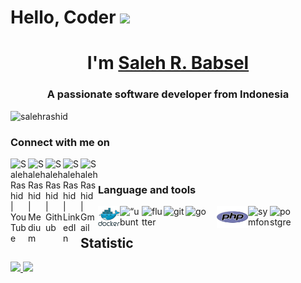 <head>
    <h1>Hello, Coder <img src="https://media.giphy.com/media/hvRJCLFzcasrR4ia7z/giphy.gif" width="28"></h1>
    <h1 align="center">I'm <a href="https://www.linkedin.com/in/salehbabsel/">Saleh R. Babsel</a></h1>    
    <h3 align="center">A passionate software developer from Indonesia</h3>
<p align="left"> <img src="https://komarev.com/ghpvc/?username=salehrashid&label=Profile%20views&color=0e75b6&style=flat" alt="salehrashid" /> </p>
    <h3>Connect with me on</h3>
    
[<img align="left" alt="Saleh Rashid | YouTube" width="28px" src="https://firebasestorage.googleapis.com/v0/b/web-johannesmilke.appspot.com/o/other%2Fsocial%2Fyoutube.png?alt=media" />][youtube]
[<img align="left" alt="Saleh Rashid | Medium" width="28px" src="https://firebasestorage.googleapis.com/v0/b/web-johannesmilke.appspot.com/o/other%2Fsocial%2Fmedium.png?alt=media" />][medium]
[<img align="left" alt="Saleh Rashid | Github" width="28px" src="https://firebasestorage.googleapis.com/v0/b/web-johannesmilke.appspot.com/o/other%2Fsocial%2Fgithub.png?alt=media" />][github]
[<img align="left" alt="Saleh Rashid | LinkedIn" width="28px" src="https://firebasestorage.googleapis.com/v0/b/web-johannesmilke.appspot.com/o/other%2Fsocial%2Flinkedin.png?alt=media" />][linkedin]
[<img align="left" alt="Saleh Rashid | Gmail" width="28px" src="https://www.vectorlogo.zone/logos/gmail/gmail-icon.svg" />][gmail] <br>

<h3>Language and tools</h3>

[<img align="left" src="https://raw.githubusercontent.com/devicons/devicon/master/icons/docker/docker-original-wordmark.svg" alt="docker" width="35" height="35"/>][docker]
[<img align="left" src="https://www.vectorlogo.zone/logos/ubuntu/ubuntu-icon.svg" alt=“ubuntu” width="35" height="35"/>][ubuntu]
[<img align="left" src="https://www.vectorlogo.zone/logos/flutterio/flutterio-icon.svg" alt="flutter" width="35" height="35"/>][flutter]
[<img align="left" src="https://www.vectorlogo.zone/logos/git-scm/git-scm-icon.svg" alt="git" width="35" height="35"/>][git]
[<img align="left" src="https://www.vectorlogo.zone/logos/golang/golang-official.svg" alt="go" width="50" height="40"/>][go]
[<img align="left" src="https://raw.githubusercontent.com/devicons/devicon/master/icons/php/php-original.svg" alt="php" width="50" height="35"/>][php]
[<img align="left" src="https://www.vectorlogo.zone/logos/symfony/symfony-icon.svg" alt="symfony" width="35" height="35"/>][symfony]
[<img align="left" src="https://www.vectorlogo.zone/logos/postgresql/postgresql-icon.svg" alt="postgres" width="40" height="35"/>][postgres]

<br/>

## Statistic
</head>
<body>
    <p>
        <a href="https://github.com/salehrashid">
            <img height="192em" src="https://github-readme-stats.vercel.app/api?username=salehrashid&show_icons=true&theme=radical"/>
            <img width="520px" src="https://github-readme-streak-stats.herokuapp.com?user=salehrashid&theme=highcontrast&hide_border=true&date_format=M%20j%5B%2C%20Y%5D">
        </a>
    </p>  
</body>

[youtube]: https://www.youtube.com/channel/UChLxnrCBFKSWTF_xI3QlPJA
[linkedin]: https://www.linkedin.com/in/salehbabsel/
[github]: https://github.com/salehrashid
[medium]: https://medium.com/@saleh.rashid.b
[gmail]: mailto:saleh.rashid.b@gmail.com
[flutter]: https://flutter.dev/
[php]: https://www.php.net/
[git]: https://git-scm.com/
[ubuntu]: https://ubuntu.com/
[go]: https://go.dev/
[symfony]: https://symfony.com/
[docker]: https://www.docker.com/
[postgres]: https://www.postgresql.org/
